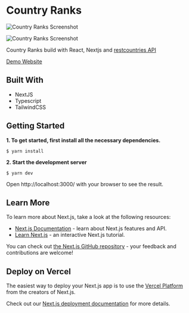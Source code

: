 # Country Ranks

![Country Ranks Screenshot](https://user-images.githubusercontent.com/72729349/154020451-0ba16865-3cfc-459e-955f-26ec13df5ca8.png)

![Country Ranks Screenshot](https://user-images.githubusercontent.com/72729349/154020678-c2150fa2-3005-493a-ae47-410f083b709b.png)

Country Ranks build with React, Nextjs and [restcountries API](https://restcountries.com/)

[Demo Website](https://countries-ranks.vercel.app/)

## Built With

- NextJS
- Typescript
- TailwindCSS

## Getting Started

**1. To get started, first install all the necessary dependencies.**

```
$ yarn install
```

**2. Start the development server**

```
$ yarn dev
```

Open http://localhost:3000/ with your browser to see the result.

## Learn More

To learn more about Next.js, take a look at the following resources:

- [Next.js Documentation](https://nextjs.org/docs) - learn about Next.js features and API.
- [Learn Next.js](https://nextjs.org/learn) - an interactive Next.js tutorial.

You can check out [the Next.js GitHub repository](https://github.com/vercel/next.js/) - your feedback and contributions are welcome!

## Deploy on Vercel

The easiest way to deploy your Next.js app is to use the [Vercel Platform](https://vercel.com/new?utm_medium=default-template&filter=next.js&utm_source=create-next-app&utm_campaign=create-next-app-readme) from the creators of Next.js.

Check out our [Next.js deployment documentation](https://nextjs.org/docs/deployment) for more details.
